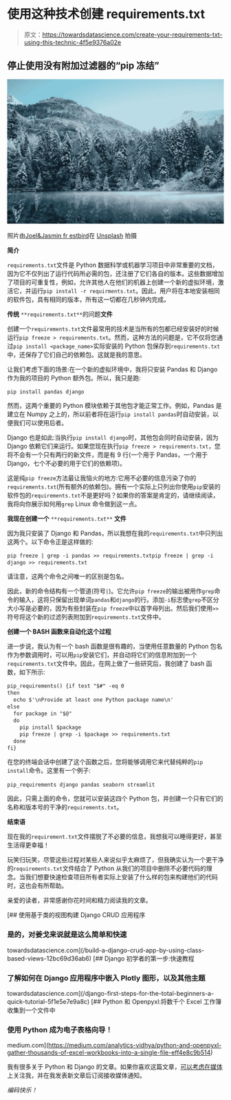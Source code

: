 # 使用这种技术创建 requirements.txt

> 原文：<https://towardsdatascience.com/create-your-requirements-txt-using-this-technic-4f5e9376a02e>

## 停止使用没有附加过滤器的“pip 冻结”

![](img/a7baaa289e71a6febf35e1e661b10a4b.png)

照片由[Joel&Jasmin fr estbird](https://unsplash.com/@theforestbirds?utm_source=unsplash&utm_medium=referral&utm_content=creditCopyText)在 [Unsplash](https://unsplash.com/s/photos/snow-landscape?utm_source=unsplash&utm_medium=referral&utm_content=creditCopyText) 拍摄

**简介**

`requirements.txt`文件是 Python 数据科学或机器学习项目中非常重要的文档，因为它不仅列出了运行代码所必需的包，还注册了它们各自的版本。这些数据增加了项目的可重复性，例如，允许其他人在他们的机器上创建一个新的虚拟环境，激活它，并运行`pip install -r requirments.txt`。因此，用户将在本地安装相同的软件包，具有相同的版本，所有这一切都在几秒钟内完成。

**传统** `**requirements.txt**`的问题**文件**

创建一个`requirements.txt`文件最常用的技术是当所有的包都已经安装好的时候运行`pip freeze > requirements.txt`。然而，这种方法的问题是，它不仅将您通过`pip install <package_name>`实际安装的 Python 包保存到`requirements.txt`中，还保存了它们自己的依赖包。这就是我的意思。

让我们考虑下面的场景:在一个新的虚拟环境中，我将只安装 Pandas 和 Django 作为我的项目的 Python 额外包。所以，我只是跑:

```
pip install pandas django
```

然而，这两个重要的 Python 模块依赖于其他包才能正常工作。例如，Pandas 是建立在 Numpy 之上的，所以前者将在运行`pip install pandas`时自动安装，以便我们可以使用后者。

Django 也是如此:当执行`pip install django`时，其他包会同时自动安装，因为 Django 依赖它们来运行。如果您现在执行`pip freeze > requirements.txt`，您将不会有一个只有两行的新文件，而是有 9 行(一个用于 Pandas，一个用于 Django，七个不必要的用于它们的依赖项)。

这是纯`pip freeze`方法最让我恼火的地方:它用不必要的信息污染了你的`requirements.txt`(所有额外的依赖包)。拥有一个实际上只列出你使用`pip`安装的软件包的`requirements.txt`不是更好吗？如果你的答案是肯定的，请继续阅读，我将向你展示如何用`grep` Linux 命令做到这一点。

**我现在创建一个** `**requirements.txt**` **文件**

因为我只安装了 Django 和 Pandas，所以我想在我的`requirements.txt`中只列出这两个。以下命令正是这样做的:

```
pip freeze | grep -i pandas >> requirements.txtpip freeze | grep -i django >> requirements.txt
```

请注意，这两个命令之间唯一的区别是包名。

因此，新的命令结构有一个管道(符号`|`)。它允许`pip freeze`的输出被用作`grep`命令的输入，这将只保留出现单词`pandas`和`django`的行。添加`-i`标志使`grep`不区分大小写是必要的，因为有些封装在`pip freeze`中以首字母列出。然后我们使用`>>`符号将这个新的过滤列表附加到`requirements.txt`文件中。

**创建一个 BASH 函数来自动化这个过程**

进一步说，我认为有一个 bash 函数是很有趣的，当使用任意数量的 Python 包名作为参数调用时，可以用`pip`安装它们，并自动将它们的信息附加到一个`requirements.txt`文件中。因此，在网上做了一些研究后，我创建了 bash 函数，如下所示:

```
pip_requirements() {if test "$#" -eq 0
then 
  echo $'\nProvide at least one Python package name\n' 
else 
  for package in "$@"
  do
    pip install $package
    pip freeze | grep -i $package >> requirements.txt
  done
fi}
```

在您的终端会话中创建了这个函数之后，您将能够调用它来代替纯粹的`pip install`命令。这里有一个例子:

`pip_requirements django pandas seaborn streamlit`

因此，只需上面的命令，您就可以安装这四个 Python 包，并创建一个只有它们的名称和版本号的干净的`requirements.txt`。

**结束语**

现在我的`requirement.txt`文件摆脱了不必要的信息，我想我可以睡得更好，甚至生活得更幸福！

玩笑归玩笑，尽管这些过程对某些人来说似乎太麻烦了，但我确实认为一个更干净的`requirements.txt`文件结合了 Python 从我们的项目中删除不必要代码的理念。当我们想要快速检查项目所有者实际上安装了什么样的包来构建他们的代码时，这也会有所帮助。

亲爱的读者，非常感谢你花时间和精力阅读我的文章。

[](/build-a-django-crud-app-by-using-class-based-views-12bc69d36ab6) [## 使用基于类的视图构建 Django CRUD 应用程序

### 是的，对姜戈来说就是这么简单和快速

towardsdatascience.com](/build-a-django-crud-app-by-using-class-based-views-12bc69d36ab6) [](/django-first-steps-for-the-total-beginners-a-quick-tutorial-5f1e5e7e9a8c) [## Django 初学者的第一步:快速教程

### 了解如何在 Django 应用程序中嵌入 Plotly 图形，以及其他主题

towardsdatascience.com](/django-first-steps-for-the-total-beginners-a-quick-tutorial-5f1e5e7e9a8c) [](https://medium.com/analytics-vidhya/python-and-openpyxl-gather-thousands-of-excel-workbooks-into-a-single-file-eff4e8c9b514) [## Python 和 Openpyxl:将数千个 Excel 工作簿收集到一个文件中

### 使用 Python 成为电子表格向导！

medium.com](https://medium.com/analytics-vidhya/python-and-openpyxl-gather-thousands-of-excel-workbooks-into-a-single-file-eff4e8c9b514) 

我有很多关于 Python 和 Django 的文章。如果你喜欢这篇文章，[可以考虑在媒体](https://fabriciusbr.medium.com/)上关注我，并在我发表新文章后订阅接收媒体通知。

*编码快乐！*